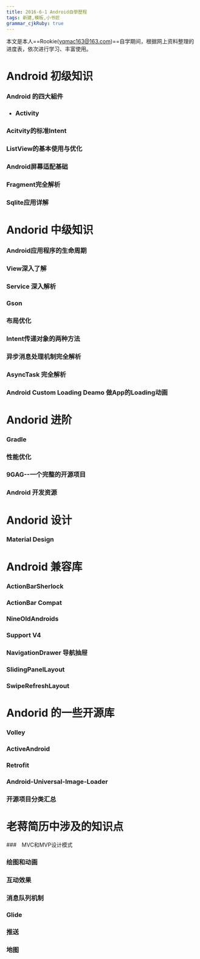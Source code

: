 ```yaml
---
title: 2016-6-1 Android自學歷程
tags: 新建,模板,小书匠
grammar_cjkRuby: true
---
```



本文是本人==Rookie(yqmac163@163.com)==自学期间，根据网上资料整理的进度表，依次进行学习、丰富使用。


# Android 初级知识

### Android 的四大組件

* ### Activity


### Acitvity的标准Intent

    
### ListView的基本使用与优化


### Android屏幕适配基础

### Fragment完全解析

### Sqlite应用详解

# Andorid 中级知识

### Android应用程序的生命周期

### View深入了解

### Service 深入解析

### Gson

### 布局优化

### Intent传递对象的两种方法

### 异步消息处理机制完全解析

### AsyncTask 完全解析

### Android Custom Loading Deamo 做App的Loading动画

# Andorid 进阶

### Gradle

### 性能优化

### 9GAG--一个完整的开源项目

### Android 开发资源

# Andorid 设计

### Material Design

# Android 兼容库

### ActionBarSherlock

### ActionBar Compat

### NineOldAndroids

### Support V4

### NavigationDrawer 导航抽屉

### SlidingPanelLayout

### SwipeRefreshLayout

# Andorid 的一些开源库

### Volley

### ActiveAndroid

### Retrofit

### Android-Universal-Image-Loader

### 开源项目分类汇总

# 老蒋简历中涉及的知识点

###　MVC和MVP设计模式

### 绘图和动画

### 互动效果

### 消息队列机制

### Glide 

### 推送 

### 地图